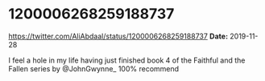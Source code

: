 # 1200006268259188737
https://twitter.com/AliAbdaal/status/1200006268259188737
**Date:** 2019-11-28

I feel a hole in my life having just finished book 4 of the Faithful and the Fallen series by @JohnGwynne_ 100% recommend
